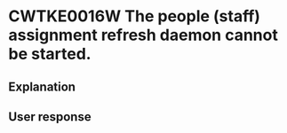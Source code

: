 # CWTKE0016W The people (staff) assignment refresh daemon cannot be started.

## Explanation

## User response